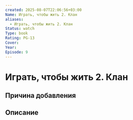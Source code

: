 ```yaml
---
created: 2025-08-07T22:06:56+03:00
Name: Играть, чтобы жить 2. Клан
aliases:
  - Играть, чтобы жить 2. Клан
Status: watch
Type: book
Rating: PG-13
Cover: 
Year: 
Episode: 9
---
```


# Играть, чтобы жить 2. Клан








## Причина добавления




## Описание



